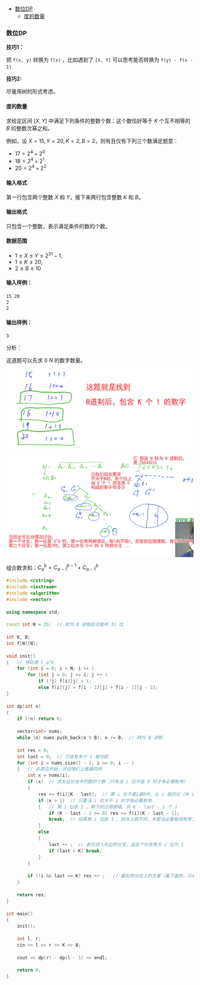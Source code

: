 
<!-- @import "[TOC]" {cmd="toc" depthFrom=1 depthTo=6 orderedList=false} -->

<!-- code_chunk_output -->

- [数位DP](#数位dp)
  - [度的数量](#度的数量)

<!-- /code_chunk_output -->

### 数位DP

**技巧1：**

把 `f(x, y)` 转换为 `f(x)` ，比如遇到了 `[X, Y]` 可以思考能否转换为 `f(y) - f(x - 1)`

**技巧2:**

尽量用树的形式考虑。

#### 度的数量

求给定区间 $[X,Y]$ 中满足下列条件的整数个数：这个数恰好等于 $K$ 个互不相等的 $B$ 的整数次幂之和。

例如，设 $X = 15, Y = 20, K = 2, B = 2$，则有且仅有下列三个数满足题意：

- $17 = 2^4 + 2^0$
- $18 = 2^4 + 2^1$
- $20 = 2^4 + 2^2$

<h4>输入格式</h4>

第一行包含两个整数 $X$ 和 $Y$，接下来两行包含整数 $K$ 和 $B$。

<h4>输出格式</h4>

只包含一个整数，表示满足条件的数的个数。

<h4>数据范围</h4>

- $1 \le X \le Y \le 2^{31}-1$,
- $1 \le K \le 20$,
- $2 \le B \le 10$

<h4>输入样例：</h4>

```
15 20
2
2
```

<h4>输出样例：</h4>

```
3
```

分析：

这道题可以先求 $0~N$ 的数字数量。

![](./images/2021100601.png)

![](./images/2021100602.png)

组合数求和：$C_a^b = C_{a-1}^{b-1} + C_{a-1}^b$

```cpp
#include <cstring>
#include <iostream>
#include <algorithm>
#include <vector>

using namespace std;

const int N = 35;  // 转为 B 进制后可能有 31 位

int K, B;
int f[N][N];

void init()
{   // 预处理 C_a^b
    for (int i = 0; i < N; i ++ )
        for (int j = 0; j <= i; j ++ )
            if (!j) f[i][j] = 1;
            else f[i][j] = f[i - 1][j] + f[i - 1][j - 1];
}

int dp(int n)
{
    if (!n) return 0;

    vector<int> nums;
    while (n) nums.push_back(n % B), n /= B;  // 转为 B 进制

    int res = 0;
    int last = 0;  // 已经有多少 1 被分配
    for (int i = nums.size() - 1; i >= 0; i -- )
    {   // 从高位开始，对应咱们上面画的树
        int x = nums[i];
        if (x)  // 求左边分支中的数的个数（只有当 i 位不是 0 时才有必要枚举）
        {
            res += f[i][K - last];  // 第 i 位不是1是0时，比 i 低的位（共 i 位）随便填，共 K - last 个 1 
            if (x > 1)  // 只要当 i 位大于 1 时才有必要枚举
            {   // 第 i 位放 1 ，剩下的位随便填，共 K - last - 1 个 1 
                if (K - last - 1 >= 0) res += f[i][K - last - 1];
                break;  // 如果第 i 位放 1 ，则与上图不同，本题没必要继续枚举了，因为每位上只能0/1
            }
            else
            {
                last ++ ;  // 表示进入右边的分支，且这个分支表示 i 位为 1
                if (last > K) break;
            }
        }

        if (!i && last == K) res ++ ;   // 最右侧分支上的方案（最下面的，只有当 i == 0 且 所有 1 都用掉才合法）
    }

    return res;
}

int main()
{
    init();

    int l, r;
    cin >> l >> r >> K >> B;

    cout << dp(r) - dp(l - 1) << endl;

    return 0;
}
```

